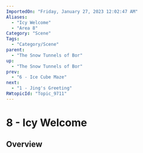```yaml
---
ImportedOn: "Friday, January 27, 2023 12:02:47 AM"
Aliases:
  - "Icy Welcome"
  - "Area 8"
Category: "Scene"
Tags:
  - "Category/Scene"
parent:
  - "The Snow Tunnels of Bor"
up:
  - "The Snow Tunnels of Bor"
prev:
  - "6 - Ice Cube Maze"
next:
  - "1 - Jing's Greeting"
RWtopicId: "Topic_9711"
---
```

# 8 - Icy Welcome
## Overview
